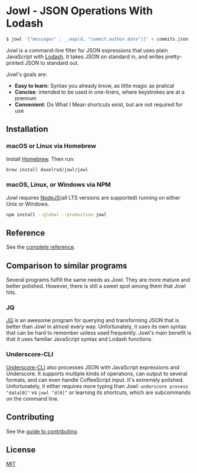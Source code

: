 # Jowl - JSON Operations With Lodash

<!-- markdownlint-disable MD014 -->

```bash
$ jowl '{"messages" : _.map(d, "commit.author.date")}' < commits.json
```

<!-- markdownlint-enable MD014 -->

Jowl is a command-line filter for JSON expressions that uses plain JavaScript
with [Lodash](https://lodash.com/). It takes JSON on standard in, and writes
pretty-printed JSON to standard out.

Jowl's goals are:

* **Easy to learn**: Syntax you already know, as little magic as pratical
* **Concise**: intended to be used in one-liners, where keystrokes are at a premium
* **Convenient**: Do What I Mean shortcuts exist, but are not required for use

## Installation

### macOS or Linux via Homebrew

Install [Homebrew](https://brew.sh/). Then run:

```bash
brew install daxelrod/jowl/jowl
```

### macOS, Linux, or Windows via NPM

Jowl requires [NodeJS](https://nodejs.org/en/download/)(all LTS versions are supported) running on either Unix or Windows.

```bash
npm install --global --production jowl
```

## Reference

See the [complete reference](docs/reference.md).

## Comparison to similar programs

Several programs fulfill the same needs as Jowl. They are more mature and better
polished. However, there is still a sweet spot among them that Jowl hits.

### JQ

[JQ](https://stedolan.github.io/jq/) is an awesome program for querying and
transforming JSON that is better than Jowl in almost every way. Unfortunately, it
uses its own syntax that can be hard to remember unless used frequently. Jowl's
main benefit is that it uses familiar JavaScript syntax and Lodash functions.

### Underscore-CLI

[Underscore-CLI](https://github.com/ddopson/underscore-cli) also processes JSON with
JavaScript expressions and Underscore. It supports multiple kinds of operations, can
output to several formats, and can even handle CoffeeScript input. It's extremely
polished. Unfortunately, it either requires more typing than Jowl:
`underscore process "data[0]"` vs `jowl "d[0]"` or learning its shortcuts, which are
subcommands on the command line.

## Contributing

See the [guide to contributing](CONTRIBUTING.md).

## License

[MIT](LICENSE)
